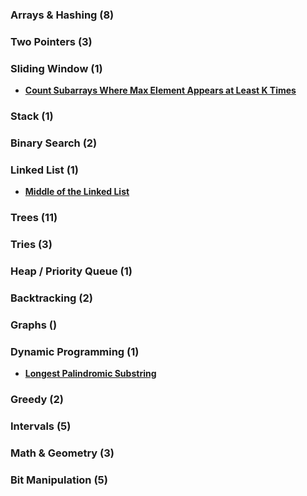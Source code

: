 ### Arrays & Hashing (8)



### Two Pointers (3)



### Sliding Window (1)
- **[Count Subarrays Where Max Element Appears at Least K Times](https://leetcode.com/problems/count-subarrays-where-max-element-appears-at-least-k-times/description/?envType=daily-question&envId=2024-03-29)**


### Stack (1)



### Binary Search (2)



### Linked List (1)
- **[Middle of the Linked List](https://leetcode.com/problems/middle-of-the-linked-list/description/?envType=daily-question&envId=2024-03-07)**



### Trees (11)



### Tries (3)



### Heap / Priority Queue (1)



### Backtracking (2)



### Graphs ()



### Dynamic Programming (1)
- **[Longest Palindromic Substring](https://leetcode.com/problems/longest-palindromic-substring/description/?envType=daily-question&envId=2023-10-27)**



### Greedy (2)



### Intervals (5)



### Math & Geometry (3)



### Bit Manipulation (5)

